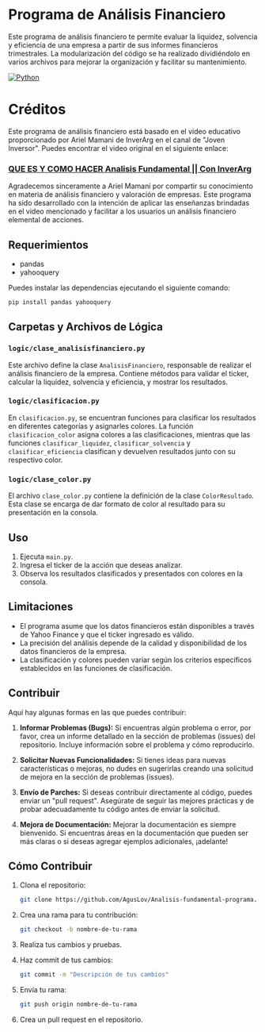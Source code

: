 # Programa de Análisis Financiero

Este programa de análisis financiero te permite evaluar la liquidez, solvencia y eficiencia de una empresa a partir de sus informes financieros trimestrales. La modularización del código se ha realizado dividiéndolo en varios archivos para mejorar la organización y facilitar su mantenimiento.

[![Python](https://img.shields.io/badge/Python-3.11+-yellow?style=for-the-badge&logo=python&logoColor=white&labelColor=101010)](https://python.org)

# Créditos

Este programa de análisis financiero está basado en el video educativo proporcionado por Ariel Mamani de InverArg en el canal de "Joven Inversor". Puedes encontrar el video original en el siguiente enlace:

### [QUE ES Y COMO HACER Analisis Fundamental || Con InverArg](https://www.youtube.com/watch?v=ehLyujzFzt4)

Agradecemos sinceramente a Ariel Mamani por compartir su conocimiento en materia de análisis financiero y valoración de empresas. Este programa ha sido desarrollado con la intención de aplicar las enseñanzas brindadas en el video mencionado y facilitar a los usuarios un análisis financiero elemental de acciones.

## Requerimientos

- pandas
- yahooquery

Puedes instalar las dependencias ejecutando el siguiente comando:

```bash
pip install pandas yahooquery
```

## Carpetas y Archivos de Lógica

### `logic/clase_analisisfinanciero.py`

Este archivo define la clase `AnalisisFinanciero`, responsable de realizar el análisis financiero de la empresa. Contiene métodos para validar el ticker, calcular la liquidez, solvencia y eficiencia, y mostrar los resultados.

### `logic/clasificacion.py`

En `clasificacion.py`, se encuentran funciones para clasificar los resultados en diferentes categorías y asignarles colores. La función `clasificacion_color` asigna colores a las clasificaciones, mientras que las funciones `clasificar_liquidez`, `clasificar_solvencia` y `clasificar_eficiencia` clasifican y devuelven resultados junto con su respectivo color.

### `logic/clase_color.py`

El archivo `clase_color.py` contiene la definición de la clase `ColorResultado`. Esta clase se encarga de dar formato de color al resultado para su presentación en la consola.

## Uso

1. Ejecuta `main.py`.
2. Ingresa el ticker de la acción que deseas analizar.
3. Observa los resultados clasificados y presentados con colores en la consola.

## Limitaciones

- El programa asume que los datos financieros están disponibles a través de Yahoo Finance y que el ticker ingresado es válido.
- La precisión del análisis depende de la calidad y disponibilidad de los datos financieros de la empresa.
- La clasificación y colores pueden variar según los criterios específicos establecidos en las funciones de clasificación.

## Contribuir

Aquí hay algunas formas en las que puedes contribuir:

1. **Informar Problemas (Bugs):** Si encuentras algún problema o error, por favor, crea un informe detallado en la sección de problemas (issues) del repositorio. Incluye información sobre el problema y cómo reproducirlo.

2. **Solicitar Nuevas Funcionalidades:** Si tienes ideas para nuevas características o mejoras, no dudes en sugerirlas creando una solicitud de mejora en la sección de problemas (issues).

3. **Envío de Parches:** Si deseas contribuir directamente al código, puedes enviar un "pull request". Asegúrate de seguir las mejores prácticas y de probar adecuadamente tu código antes de enviar la solicitud.

4. **Mejora de Documentación:** Mejorar la documentación es siempre bienvenido. Si encuentras áreas en la documentación que pueden ser más claras o si deseas agregar ejemplos adicionales, ¡adelante!

## Cómo Contribuir

1. Clona el repositorio:

   ```bash
   git clone https://github.com/AgusLov/Analisis-fundamental-programa.git
   ```

2. Crea una rama para tu contribución:

   ```bash
   git checkout -b nombre-de-tu-rama
   ```

3. Realiza tus cambios y pruebas.

4. Haz commit de tus cambios:

   ```bash
   git commit -m "Descripción de tus cambios"
   ```

5. Envía tu rama:

   ```bash
   git push origin nombre-de-tu-rama
   ```

6. Crea un pull request en el repositorio.



